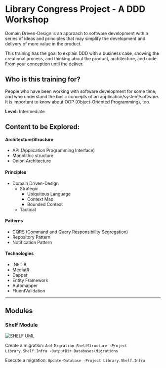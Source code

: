 # Library Congress Project - A DDD Workshop

Domain Driven-Design is an approach to software development with a series of ideas and principles that may simplify the development and delivery of more value in the product.

This training has the goal to explain DDD with a business case, showing the creational process, and thinking about the product,  architecture, and code. From your conception until the deliver.

## Who is this training for?

People who have been working with software development for some time, and who understand the basic concepts of an application/system/software. It is important to know about OOP (Object-Oriented Programming), too.

__Level:__ Intermediate

## Content to be Explored:

#### Architecture/Structure

* API (Application Programming Interface)
* Monolithic structure
* Onion Architecture


#### Principles

* Domain Driven-Design
	* Strategic
		* Ubiquitous Language
		* Context Map
		* Bounded Context
	* Tactical

#### Patterns

* CQRS (Command and Query Responsibility Segregation)
* Repository Pattern
* Notification Pattern

#### Technologies

* .NET 8
* MediatR
* Dapper
* Entity Framework
* Automapper
* FluentValidation

---

## Modules

### Shelf Module
![SHELF UML](.\.assets\images\uml-shelf-module.png)

Create a migration:
`Add-Migration ShelfStructure -Project Library.Shelf.Infra -OutputDir Databases\Migrations`

Execute a migration:
`Update-Database -Project Library.Shelf.Infra`